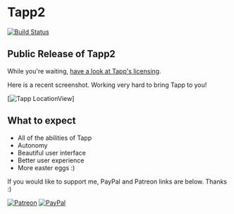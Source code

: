# Tapp2
[![Build Status](https://travis-ci.org/HudsonGraeme/Tapp2.svg?branch=master)](https://travis-ci.org/HudsonGraeme/Tapp2)

## Public Release of Tapp2
While you're waiting, [have a look at Tapp's licensing](https://github.com/HudsonGraeme/Tapp2/blob/master/LICENSE).

Here is a recent screenshot. Working very hard to bring Tapp to you!

[![Tapp LocationView](https://github.com/HudsonGraeme/Tapp/blob/master/Screen%20Shot%202018-02-21%20at%208.49.59%20PM.png)]
## What to expect
- All of the abilities of Tapp
- Autonomy
- Beautiful user interface
- Better user experience
- More easter eggs :)

If you would like to support me, PayPal and Patreon links are below. Thanks :)

[![Patreon](https://upload.wikimedia.org/wikipedia/commons/thumb/5/5a/Patreon_logomark.svg/1024px-Patreon_logomark.svg.png)](https://www.patreon.com/OSXSpencer)
[![PayPal](https://vcf-uk.org/wp-content/uploads/2015/04/PayPal-Logo-Vector-Image.png)](https://www.paypal.me/SpencerGraham)
